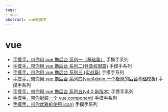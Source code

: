 ```yaml
---
tags:
- vue
abstract: vue收藏夹
---
```


# vue

<TagGroup/>

- [手摸手，带你用 vue 撸后台 系列一（基础篇）](https://juejin.im/post/59097cd7a22b9d0065fb61d2) 手摸手系列
- [手摸手，带你用 vue 撸后台 系列二(登录权限篇)](https://juejin.im/post/591aa14f570c35006961acac) 手摸手系列
- [手摸手，带你用 vue 撸后台 系列三 (实战篇)](https://juejin.im/post/593121aa0ce4630057f70d35) 手摸手系列
- [手摸手，带你用 vue 撸后台 系列四(vueAdmin 一个极简的后台基础模板)](https://juejin.im/post/595b4d776fb9a06bbe7dba56) 手摸手系列
- [手摸手，带你用 vue 撸后台 系列五(v4.0 新版本)](https://juejin.im/post/5c92ff94f265da6128275a85) 手摸手系列
- [手摸手，带你封装一个 vue component)](https://segmentfault.com/a/1190000009090836) 手摸手系列
- [手摸手，带你优雅的使用 icon)](https://juejin.im/post/59bb864b5188257e7a427c09) 手摸手系列